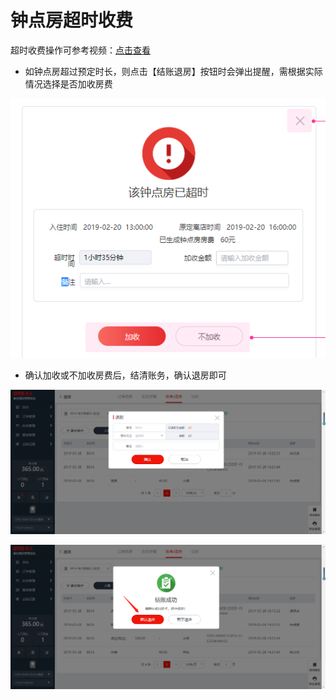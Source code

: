 # 钟点房超时收费

超时收费操作可参考视频：[点击查看](http://crs-pms-vidio.oss-cn-beijing.aliyuncs.com/%E9%92%9F%E7%82%B9%E6%88%BF%E8%B6%85%E6%97%B6%E6%94%B6%E8%B4%B9.mp4)

* 如钟点房超过预定时长，则点击【结账退房】按钮时会弹出提醒，需根据实际情况选择是否加收房费

![](../../../.gitbook/assets/image%20%28334%29.png)

* 确认加收或不加收房费后，结清账务，确认退房即可

![](../../../.gitbook/assets/image%20%28437%29.png)

![](../../../.gitbook/assets/image.png)

